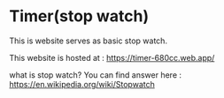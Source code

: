# Timer(stop watch)

This is website serves as basic stop watch.

This website is hosted at : https://timer-680cc.web.app/

what is stop watch? 
You can find answer here : https://en.wikipedia.org/wiki/Stopwatch


